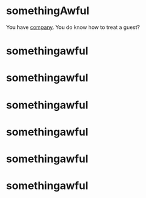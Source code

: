 # somethingAwful

You have [company](https://somethingawful.netlify.app/). You do know how to treat a guest?

# somethingawful
# somethingawful
# somethingawful
# somethingawful
# somethingawful
# somethingawful
